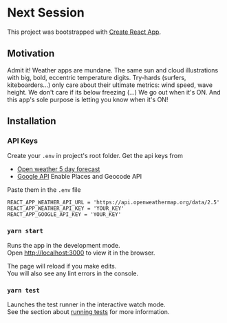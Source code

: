 # Next Session

This project was bootstrapped with [Create React App](https://github.com/facebook/create-react-app).

## Motivation

Admit it! Weather apps are mundane. The same sun and cloud illustrations with big, bold, eccentric temperature digits. Try-hards (surfers, kiteboarders...) only care about their ultimate metrics: wind speed, wave height. We don't care if its below freezing (...) We go out when it's ON. And this app's sole purpose is letting you know when it's ON!

## Installation

### API Keys

Create your `.env` in project's root folder. Get the api keys from

- [Open weather 5 day forecast](https://openweathermap.org/forecast5)
- [Google API](https://console.cloud.google.com/) Enable Places and Geocode API

Paste them in the `.env` file

```
REACT_APP_WEATHER_API_URL = 'https://api.openweathermap.org/data/2.5'
REACT_APP_WEATHER_API_KEY = 'YOUR_KEY'
REACT_APP_GOOGLE_API_KEY = 'YOUR_KEY'
```

### `yarn start`

Runs the app in the development mode.\
Open [http://localhost:3000](http://localhost:3000) to view it in the browser.

The page will reload if you make edits.\
You will also see any lint errors in the console.

### `yarn test`

Launches the test runner in the interactive watch mode.\
See the section about [running tests](https://facebook.github.io/create-react-app/docs/running-tests) for more information.
